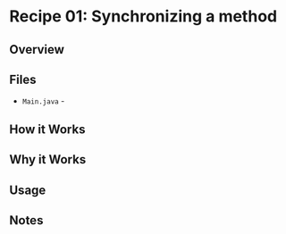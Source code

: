 # Recipe 01: Synchronizing a method

## Overview

## Files

- `Main.java` - 

## How it Works

## Why it Works

## Usage

## Notes